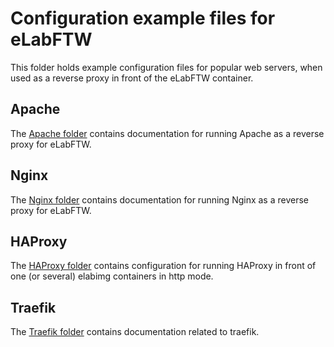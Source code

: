 # Configuration example files for eLabFTW

This folder holds example configuration files for popular web servers, when used as a reverse proxy in front of the eLabFTW container.

## Apache

The [Apache folder](./apache) contains documentation for running Apache as a reverse proxy for eLabFTW.

## Nginx

The [Nginx folder](./nginx) contains documentation for running Nginx as a reverse proxy for eLabFTW.

## HAProxy

The [HAProxy folder](./haproxy) contains configuration for running HAProxy in front of one (or several) elabimg containers in http mode.

## Traefik

The [Traefik folder](./traefik) contains documentation related to traefik.
